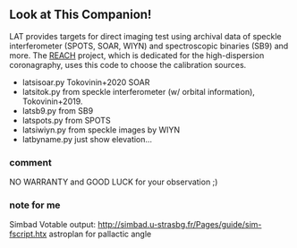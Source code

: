 ## Look at This Companion!

LAT provides targets for direct imaging test using archival data of speckle interferometer (SPOTS, SOAR, WIYN) and spectroscopic binaries (SB9) and more.
The [REACH](http://secondearths.sakura.ne.jp/reach/) project, which is dedicated for the high-dispersion coronagraphy, uses this code to choose the calibration sources. 

- latsisoar.py Tokovinin+2020 SOAR
- latsitok.py from speckle interferometer (w/ orbital information), Tokovinin+2019.
- latsb9.py from SB9
- latspots.py from SPOTS
- latsiwiyn.py from speckle images by WIYN
- latbyname.py just show elevation...


### comment

NO WARRANTY and GOOD LUCK for your observation ;)


### note for me

Simbad Votable output: http://simbad.u-strasbg.fr/Pages/guide/sim-fscript.htx
astroplan for pallactic angle
